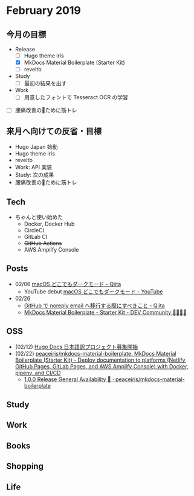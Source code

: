 # February 2019



## 今月の目標

- Release
    - [ ] Hugo theme iris
    - [x] MkDocs Material Boilerplate (Starter Kit)
    - [ ] reveltb
- Study
    - [ ] 最初の結果を出す
- Work
    - [ ] 用意したフォントで Tesseract OCR の学習
- [ ] 腰痛改善のために筋トレ



## 来月へ向けての反省・目標

- Hugo Japan 始動
- Hugo theme iris
- reveltb
- Work: API 実装
- Study: 次の成果
- 腰痛改善のために筋トレ



## Tech

- ちゃんと使い始めた
    - Docker, Docker Hub
    - CircleCI
    - GitLab CI
    - ~~GitHub Actions~~
    - AWS Amplify Console



## Posts

- 02/06 [macOS どこでもダークモード - Qiita](https://qiita.com/peaceiris/items/9457e6a48e47b4a81c52)
    - YouTube debut [macOS どこでもダークモード - YouTube](https://www.youtube.com/watch?v=Lme7xJvXZo0)
- 02/26
    - [GitHub で noreply email へ移行する際にすべきこと - Qiita](https://qiita.com/peaceiris/items/76b424277cbc9226f1ed)
    - [MkDocs Material Boilerplate - Starter Kit - DEV Community 👩‍💻👨‍💻](https://dev.to/peaceiris/mkdocs-material-boilerplate---starter-kit-7i4)



## OSS

- (02/12) [Hugo Docs 日本語訳プロジェクト募集開始](https://twitter.com/piris314/status/1095281946710630400?s=20)
- (02/22) [peaceiris/mkdocs-material-boilerplate: MkDocs Material Boilerplate (Starter Kit) - Deploy documentation to platforms (Netlify, GitHub Pages, GitLab Pages, and AWS Amplify Console) with Docker, pipenv, and CI/CD](https://github.com/peaceiris/mkdocs-material-boilerplate)
    - [1.0.0 Release General Availability 🎉 · peaceiris/mkdocs-material-boilerplate](https://github.com/peaceiris/mkdocs-material-boilerplate/releases/tag/1.0.0)


## Study



## Work



## Books



## Shopping



## Life



<!-- Internal References -->
<!-- External References -->
